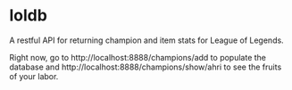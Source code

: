 loldb
=====

A restful API for returning champion and item stats for League of Legends.

Right now, go to http://localhost:8888/champions/add to populate the database and http://localhost:8888/champions/show/ahri to see the fruits of your labor.